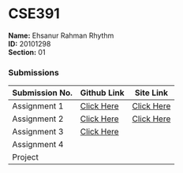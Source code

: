 # **CSE391**

**Name:** Ehsanur Rahman Rhythm  
**ID:** 20101298  
**Section:** 01  

### Submissions

| **Submission No.** | Github Link | Site Link |
| ----------- | ----------- | ----------- |
| Assignment 1 | [Click Here](https://github.com/errhythm/CSE391A1) | [Click Here](https://errhythm.github.io/CSE391A1) |
| Assignment 2 | [Click Here](https://github.com/errhythm/CSE391A2) | [Click Here](https://errhythm.github.io/CSE391A2) |
| Assignment 3 | [Click Here](https://github.com/errhythm/CSE391A3) | |
| Assignment 4 | | |
| Project |  | |


